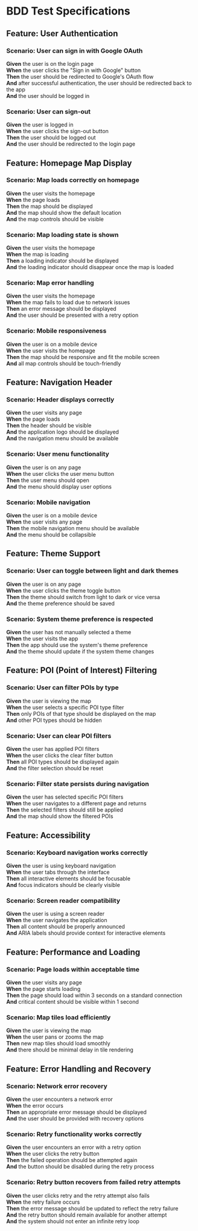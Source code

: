 # BDD Test Specifications

## Feature: User Authentication

### Scenario: User can sign in with Google OAuth
**Given** the user is on the login page  
**When** the user clicks the "Sign in with Google" button  
**Then** the user should be redirected to Google's OAuth flow  
**And** after successful authentication, the user should be redirected back to the app  
**And** the user should be logged in  

### Scenario: User can sign-out
**Given** the user is logged in  
**When** the user clicks the sign-out button  
**Then** the user should be logged out  
**And** the user should be redirected to the login page  

## Feature: Homepage Map Display

### Scenario: Map loads correctly on homepage
**Given** the user visits the homepage  
**When** the page loads  
**Then** the map should be displayed  
**And** the map should show the default location  
**And** the map controls should be visible  

### Scenario: Map loading state is shown
**Given** the user visits the homepage  
**When** the map is loading  
**Then** a loading indicator should be displayed  
**And** the loading indicator should disappear once the map is loaded  

### Scenario: Map error handling
**Given** the user visits the homepage  
**When** the map fails to load due to network issues  
**Then** an error message should be displayed  
**And** the user should be presented with a retry option  

### Scenario: Mobile responsiveness
**Given** the user is on a mobile device  
**When** the user visits the homepage  
**Then** the map should be responsive and fit the mobile screen  
**And** all map controls should be touch-friendly  

## Feature: Navigation Header

### Scenario: Header displays correctly
**Given** the user visits any page  
**When** the page loads  
**Then** the header should be visible  
**And** the application logo should be displayed  
**And** the navigation menu should be available  

### Scenario: User menu functionality
**Given** the user is on any page  
**When** the user clicks the user menu button  
**Then** the user menu should open  
**And** the menu should display user options  

### Scenario: Mobile navigation
**Given** the user is on a mobile device  
**When** the user visits any page  
**Then** the mobile navigation menu should be available  
**And** the menu should be collapsible  

## Feature: Theme Support

### Scenario: User can toggle between light and dark themes
**Given** the user is on any page  
**When** the user clicks the theme toggle button  
**Then** the theme should switch from light to dark or vice versa  
**And** the theme preference should be saved  

### Scenario: System theme preference is respected
**Given** the user has not manually selected a theme  
**When** the user visits the app  
**Then** the app should use the system's theme preference  
**And** the theme should update if the system theme changes  

## Feature: POI (Point of Interest) Filtering

### Scenario: User can filter POIs by type
**Given** the user is viewing the map  
**When** the user selects a specific POI type filter  
**Then** only POIs of that type should be displayed on the map  
**And** other POI types should be hidden  

### Scenario: User can clear POI filters
**Given** the user has applied POI filters  
**When** the user clicks the clear filter button  
**Then** all POI types should be displayed again  
**And** the filter selection should be reset  

### Scenario: Filter state persists during navigation
**Given** the user has selected specific POI filters  
**When** the user navigates to a different page and returns  
**Then** the selected filters should still be applied  
**And** the map should show the filtered POIs  

## Feature: Accessibility

### Scenario: Keyboard navigation works correctly
**Given** the user is using keyboard navigation  
**When** the user tabs through the interface  
**Then** all interactive elements should be focusable  
**And** focus indicators should be clearly visible  

### Scenario: Screen reader compatibility
**Given** the user is using a screen reader  
**When** the user navigates the application  
**Then** all content should be properly announced  
**And** ARIA labels should provide context for interactive elements  

## Feature: Performance and Loading

### Scenario: Page loads within acceptable time
**Given** the user visits any page  
**When** the page starts loading  
**Then** the page should load within 3 seconds on a standard connection  
**And** critical content should be visible within 1 second  

### Scenario: Map tiles load efficiently
**Given** the user is viewing the map  
**When** the user pans or zooms the map  
**Then** new map tiles should load smoothly  
**And** there should be minimal delay in tile rendering  

## Feature: Error Handling and Recovery

### Scenario: Network error recovery
**Given** the user encounters a network error  
**When** the error occurs  
**Then** an appropriate error message should be displayed  
**And** the user should be provided with recovery options  

### Scenario: Retry functionality works correctly
**Given** the user encounters an error with a retry option  
**When** the user clicks the retry button  
**Then** the failed operation should be attempted again  
**And** the button should be disabled during the retry process  

### Scenario: Retry button recovers from failed retry attempts
**Given** the user clicks retry and the retry attempt also fails  
**When** the retry failure occurs  
**Then** the error message should be updated to reflect the retry failure  
**And** the retry button should remain available for another attempt  
**And** the system should not enter an infinite retry loop  